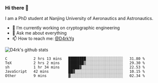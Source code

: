 ### Hi there 👋

I am a PhD student at Nanjing University of Aeronautics and Astronautics.

- 🔭 I’m currently working on cryptographic engineering
- 💬 Ask me about everything
- 📫 How to reach me: [@D4rkYg](https://twitter.com/D4rkYg)

![D4rk's github stats](https://github-readme-stats.vercel.app/api?username=dd4rk&show_icons=true&title_color=fff&icon_color=79ff97&text_color=9f9f9f&bg_color=151515)

<!--START_SECTION:waka-->
```text
C            2 hrs 13 mins   ████████░░░░░░░░░░░░░░░░░   31.80 % 
TeX          2 hrs 2 mins    ███████▒░░░░░░░░░░░░░░░░░   29.30 % 
sh           1 hr 34 mins    █████▓░░░░░░░░░░░░░░░░░░░   22.53 % 
JavaScript   42 mins         ██▓░░░░░░░░░░░░░░░░░░░░░░   10.15 % 
Other        9 mins          ▓░░░░░░░░░░░░░░░░░░░░░░░░   02.34 % 
```
<!--END_SECTION:waka-->
